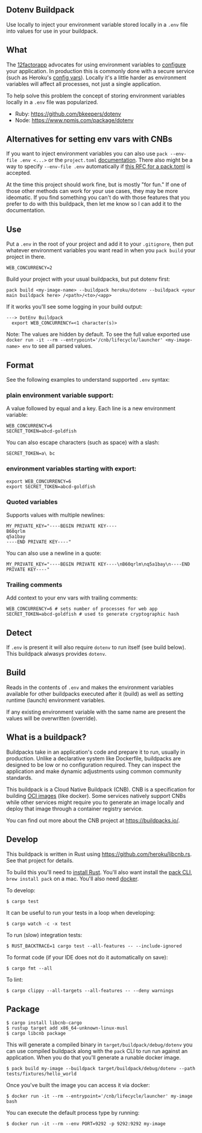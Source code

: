 ## Dotenv Buildpack

Use locally to inject your environment variable stored locally in a `.env` file into values for use in your buildpack.

## What

The [12factorapp](https://12factor.net/) advocates for using environment variables to [configure](https://12factor.net/config) your application. In production this is commonly done with a secure service (such as Heroku's [config vars](https://devcenter.heroku.com/articles/config-vars)). Locally it's a little harder as environment variables will affect all processes, not just a single application.

To help solve this problem the concept of storing environment variables locally in a `.env` file was popularized.

- Ruby: https://github.com/bkeepers/dotenv
- Node: https://www.npmjs.com/package/dotenv

## Alternatives for setting env vars with CNBs

If you want to inject environment variables you can also use `pack --env-file .env <...>` or the `project.toml` [documentation](https://buildpacks.io/docs/app-developer-guide/environment-variables). There also might be a way to specify `--env-file .env` automatically if [this RFC for a pack.toml](https://github.com/buildpacks/rfcs/pull/189) is accepted.

At the time this project should work fine, but is mostly "for fun." If one of those other methods can work for your use cases, they may be more ideomatic. If you find something you can't do with those features that you prefer to do with this buildpack, then let me know so I can add it to the documentation.

## Use

Put a `.env` in the root of your project and add it to your `.gitignore`, then put whatever environment variables you want read in when you `pack build` your project in there.

```
WEB_CONCURRENCY=2
```

Build your project with your usual buildpacks, but put dotenv first:

```
pack build <my-image-name> --buildpack heroku/dotenv --buildpack <your main buildpack here> /<path>/<to>/<app>
```

If it works you'll see some logging in your build output:

```
---> DotEnv Buildpack
  export WEB_CONCURRENCY=<1 character(s)>
```

Note: The values are hidden by default. To see the full value exported use `docker run -it --rm --entrypoint='/cnb/lifecycle/launcher' <my-image-name> env` to see all parsed values.

## Format

See the following examples to understand supported `.env` syntax:

### plain environment variable support:

A value followed by equal and a key. Each line is a new environment variable:

```
WEB_CONCURRENCY=6
SECRET_TOKEN=abcd-goldfish
```

You can also escape characters (such as space) with a slash:

```
SECRET_TOKEN=a\ bc
```

### environment variables starting with export:

```
export WEB_CONCURRENCY=6
export SECRET_TOKEN=abcd-goldfish
```

### Quoted variables

Supports values with multiple newlines:

```
MY_PRIVATE_KEY="----BEGIN PRIVATE KEY----
B60qrlm
q5a1bay
----END PRIVATE KEY----"
```

You can also use a newline in a quote:

```
MY_PRIVATE_KEY="----BEGIN PRIVATE KEY----\nB60qrlm\nq5a1bay\n----END PRIVATE KEY----"
```

### Trailing comments

Add context to your env vars with trailing comments:

```
WEB_CONCURRENCY=6 # sets number of processes for web app
SECRET_TOKEN=abcd-goldfish # used to generate cryptographic hash
```

## Detect

If `.env` is present it will also require `dotenv` to run itself (see build below). This buildpack alwasys provides `dotenv`.

## Build

Reads in the contents of `.env` and makes the environment variables available for other buildpacks executed after it (build) as well as setting runtime (launch) environment variables.

If any existing environment variable with the same name are present the values will be overwritten (override).

## What is a buildpack?

Buildpacks take in an application's code and prepare it to run, usually in production. Unlike a declarative system like Dockerfile, buildpacks are designed to be low or no configuration required. They can inspect the application and make dynamic adjustments using common community standards.

This buildpack is a Cloud Native Buildpack (CNB). CNB is a specification for building [OCI images](https://opencontainers.org/) (like docker). Some services natively support CNBs while other services might require you to generate an image locally and deploy that image through a container registry service.

You can find out more about the CNB project at https://buildpacks.io/.

## Develop

This buildpack is written in Rust using https://github.com/heroku/libcnb.rs. See that project for details.

To build this you'll need to [install Rust](https://www.rust-lang.org/tools/install). You'll also want install the [pack CLI](https://buildpacks.io/docs/tools/pack/cli/pack/), `brew install pack` on a mac. You'll also need [docker](https://docs.docker.com/engine/install/).

To develop:

```
$ cargo test
```

It can be useful to run your tests in a loop when developing:

```
$ cargo watch -c -x test
```

To run (slow) integration tests:

```
$ RUST_BACKTRACE=1 cargo test --all-features -- --include-ignored
```

To format code (if your IDE does not do it automatically on save):

```
$ cargo fmt --all
```

To lint:

```
$ cargo clippy --all-targets --all-features -- --deny warnings
```

## Package

```
$ cargo install libcnb-cargo
$ rustup target add x86_64-unknown-linux-musl
$ cargo libcnb package
```

This will generate a compiled binary in `target/buildpack/debug/dotenv` you can use compiled buildpack along with the `pack` CLI to run run against an application. When you do that you'll generate a runable docker image.

```
$ pack build my-image --buildpack target/buildpack/debug/dotenv --path tests/fixtures/hello_world
```

Once you've built the image you can access it via docker:

```
$ docker run -it --rm --entrypoint='/cnb/lifecycle/launcher' my-image bash
```

You can execute the default process type by running:

```
$ docker run -it --rm --env PORT=9292 -p 9292:9292 my-image
```
